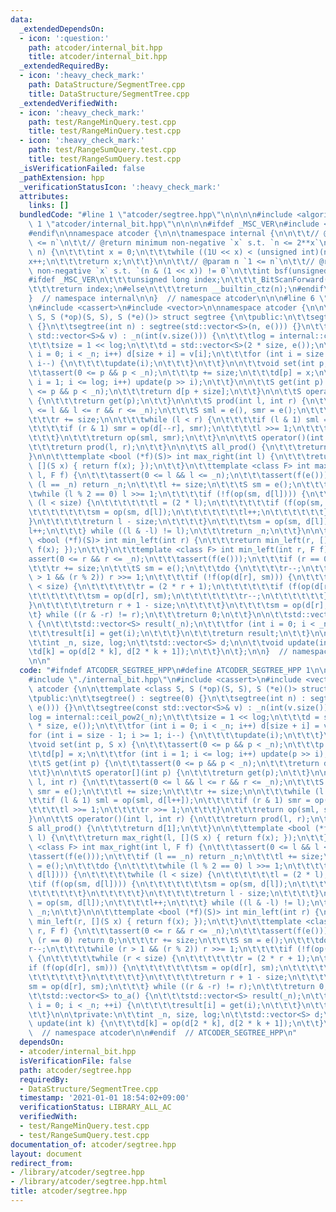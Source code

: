 ```yaml
---
data:
  _extendedDependsOn:
  - icon: ':question:'
    path: atcoder/internal_bit.hpp
    title: atcoder/internal_bit.hpp
  _extendedRequiredBy:
  - icon: ':heavy_check_mark:'
    path: DataStructure/SegmentTree.cpp
    title: DataStructure/SegmentTree.cpp
  _extendedVerifiedWith:
  - icon: ':heavy_check_mark:'
    path: test/RangeMinQuery.test.cpp
    title: test/RangeMinQuery.test.cpp
  - icon: ':heavy_check_mark:'
    path: test/RangeSumQuery.test.cpp
    title: test/RangeSumQuery.test.cpp
  _isVerificationFailed: false
  _pathExtension: hpp
  _verificationStatusIcon: ':heavy_check_mark:'
  attributes:
    links: []
  bundledCode: "#line 1 \"atcoder/segtree.hpp\"\n\n\n\n#include <algorithm>\n#line\
    \ 1 \"atcoder/internal_bit.hpp\"\n\n\n\n#ifdef _MSC_VER\n#include <intrin.h>\n\
    #endif\n\nnamespace atcoder {\n\n\tnamespace internal {\n\n\t\t// @param n `0\
    \ <= n`\n\t\t// @return minimum non-negative `x` s.t. `n <= 2**x`\n\t\tint ceil_pow2(int\
    \ n) {\n\t\t\tint x = 0;\n\t\t\twhile ((1U << x) < (unsigned int)(n))\n\t\t\t\t\
    x++;\n\t\t\treturn x;\n\t\t}\n\n\t\t// @param n `1 <= n`\n\t\t// @return minimum\
    \ non-negative `x` s.t. `(n & (1 << x)) != 0`\n\t\tint bsf(unsigned int n) {\n\
    #ifdef _MSC_VER\n\t\t\tunsigned long index;\n\t\t\t_BitScanForward(&index, n);\n\
    \t\t\treturn index;\n#else\n\t\t\treturn __builtin_ctz(n);\n#endif\n\t\t}\n\n\t\
    }  // namespace internal\n\n}  // namespace atcoder\n\n\n#line 6 \"atcoder/segtree.hpp\"\
    \n#include <cassert>\n#include <vector>\n\nnamespace atcoder {\n\n\ttemplate <class\
    \ S, S (*op)(S, S), S (*e)()> struct segtree {\n\tpublic:\n\t\tsegtree() : segtree(0)\
    \ {}\n\t\tsegtree(int n) : segtree(std::vector<S>(n, e())) {}\n\t\tsegtree(const\
    \ std::vector<S>& v) : _n(int(v.size())) {\n\t\t\tlog = internal::ceil_pow2(_n);\n\
    \t\t\tsize = 1 << log;\n\t\t\td = std::vector<S>(2 * size, e());\n\t\t\tfor (int\
    \ i = 0; i < _n; i++) d[size + i] = v[i];\n\t\t\tfor (int i = size - 1; i >= 1;\
    \ i--) {\n\t\t\t\tupdate(i);\n\t\t\t}\n\t\t}\n\n\t\tvoid set(int p, S x) {\n\t\
    \t\tassert(0 <= p && p < _n);\n\t\t\tp += size;\n\t\t\td[p] = x;\n\t\t\tfor (int\
    \ i = 1; i <= log; i++) update(p >> i);\n\t\t}\n\n\t\tS get(int p) {\n\t\t\tassert(0\
    \ <= p && p < _n);\n\t\t\treturn d[p + size];\n\t\t}\n\n\t\tS operator[](int p)\
    \ {\n\t\t\treturn get(p);\n\t\t}\n\n\t\tS prod(int l, int r) {\n\t\t\tassert(0\
    \ <= l && l <= r && r <= _n);\n\t\t\tS sml = e(), smr = e();\n\t\t\tl += size;\n\
    \t\t\tr += size;\n\n\t\t\twhile (l < r) {\n\t\t\t\tif (l & 1) sml = op(sml, d[l++]);\n\
    \t\t\t\tif (r & 1) smr = op(d[--r], smr);\n\t\t\t\tl >>= 1;\n\t\t\t\tr >>= 1;\n\
    \t\t\t}\n\t\t\treturn op(sml, smr);\n\t\t}\n\n\t\tS operator()(int l, int r) {\n\
    \t\t\treturn prod(l, r);\n\t\t}\n\n\t\tS all_prod() {\n\t\t\treturn d[1];\n\t\t\
    }\n\n\t\ttemplate <bool (*f)(S)> int max_right(int l) {\n\t\t\treturn max_right(l,\
    \ [](S x) { return f(x); });\n\t\t}\n\t\ttemplate <class F> int max_right(int\
    \ l, F f) {\n\t\t\tassert(0 <= l && l <= _n);\n\t\t\tassert(f(e()));\n\t\t\tif\
    \ (l == _n) return _n;\n\t\t\tl += size;\n\t\t\tS sm = e();\n\t\t\tdo {\n\t\t\t\
    \twhile (l % 2 == 0) l >>= 1;\n\t\t\t\tif (!f(op(sm, d[l]))) {\n\t\t\t\t\twhile\
    \ (l < size) {\n\t\t\t\t\t\tl = (2 * l);\n\t\t\t\t\t\tif (f(op(sm, d[l]))) {\n\
    \t\t\t\t\t\t\tsm = op(sm, d[l]);\n\t\t\t\t\t\t\tl++;\n\t\t\t\t\t\t}\n\t\t\t\t\t\
    }\n\t\t\t\t\treturn l - size;\n\t\t\t\t}\n\t\t\t\tsm = op(sm, d[l]);\n\t\t\t\t\
    l++;\n\t\t\t} while ((l & -l) != l);\n\t\t\treturn _n;\n\t\t}\n\n\t\ttemplate\
    \ <bool (*f)(S)> int min_left(int r) {\n\t\t\treturn min_left(r, [](S x) { return\
    \ f(x); });\n\t\t}\n\t\ttemplate <class F> int min_left(int r, F f) {\n\t\t\t\
    assert(0 <= r && r <= _n);\n\t\t\tassert(f(e()));\n\t\t\tif (r == 0) return 0;\n\
    \t\t\tr += size;\n\t\t\tS sm = e();\n\t\t\tdo {\n\t\t\t\tr--;\n\t\t\t\twhile (r\
    \ > 1 && (r % 2)) r >>= 1;\n\t\t\t\tif (!f(op(d[r], sm))) {\n\t\t\t\t\twhile (r\
    \ < size) {\n\t\t\t\t\t\tr = (2 * r + 1);\n\t\t\t\t\t\tif (f(op(d[r], sm))) {\n\
    \t\t\t\t\t\t\tsm = op(d[r], sm);\n\t\t\t\t\t\t\tr--;\n\t\t\t\t\t\t}\n\t\t\t\t\t\
    }\n\t\t\t\t\treturn r + 1 - size;\n\t\t\t\t}\n\t\t\t\tsm = op(d[r], sm);\n\t\t\
    \t} while ((r & -r) != r);\n\t\t\treturn 0;\n\t\t}\n\n\t\tstd::vector<S> to_a()\
    \ {\n\t\t\tstd::vector<S> result(_n);\n\t\t\tfor (int i = 0; i < _n; ++i) {\n\t\
    \t\t\tresult[i] = get(i);\n\t\t\t}\n\t\t\treturn result;\n\t\t}\n\n\tprivate:\n\
    \t\tint _n, size, log;\n\t\tstd::vector<S> d;\n\n\t\tvoid update(int k) {\n\t\t\
    \td[k] = op(d[2 * k], d[2 * k + 1]);\n\t\t}\n\t};\n\n}  // namespace atcoder\n\
    \n\n"
  code: "#ifndef ATCODER_SEGTREE_HPP\n#define ATCODER_SEGTREE_HPP 1\n\n#include <algorithm>\n\
    #include \"./internal_bit.hpp\"\n#include <cassert>\n#include <vector>\n\nnamespace\
    \ atcoder {\n\n\ttemplate <class S, S (*op)(S, S), S (*e)()> struct segtree {\n\
    \tpublic:\n\t\tsegtree() : segtree(0) {}\n\t\tsegtree(int n) : segtree(std::vector<S>(n,\
    \ e())) {}\n\t\tsegtree(const std::vector<S>& v) : _n(int(v.size())) {\n\t\t\t\
    log = internal::ceil_pow2(_n);\n\t\t\tsize = 1 << log;\n\t\t\td = std::vector<S>(2\
    \ * size, e());\n\t\t\tfor (int i = 0; i < _n; i++) d[size + i] = v[i];\n\t\t\t\
    for (int i = size - 1; i >= 1; i--) {\n\t\t\t\tupdate(i);\n\t\t\t}\n\t\t}\n\n\t\
    \tvoid set(int p, S x) {\n\t\t\tassert(0 <= p && p < _n);\n\t\t\tp += size;\n\t\
    \t\td[p] = x;\n\t\t\tfor (int i = 1; i <= log; i++) update(p >> i);\n\t\t}\n\n\
    \t\tS get(int p) {\n\t\t\tassert(0 <= p && p < _n);\n\t\t\treturn d[p + size];\n\
    \t\t}\n\n\t\tS operator[](int p) {\n\t\t\treturn get(p);\n\t\t}\n\n\t\tS prod(int\
    \ l, int r) {\n\t\t\tassert(0 <= l && l <= r && r <= _n);\n\t\t\tS sml = e(),\
    \ smr = e();\n\t\t\tl += size;\n\t\t\tr += size;\n\n\t\t\twhile (l < r) {\n\t\t\
    \t\tif (l & 1) sml = op(sml, d[l++]);\n\t\t\t\tif (r & 1) smr = op(d[--r], smr);\n\
    \t\t\t\tl >>= 1;\n\t\t\t\tr >>= 1;\n\t\t\t}\n\t\t\treturn op(sml, smr);\n\t\t\
    }\n\n\t\tS operator()(int l, int r) {\n\t\t\treturn prod(l, r);\n\t\t}\n\n\t\t\
    S all_prod() {\n\t\t\treturn d[1];\n\t\t}\n\n\t\ttemplate <bool (*f)(S)> int max_right(int\
    \ l) {\n\t\t\treturn max_right(l, [](S x) { return f(x); });\n\t\t}\n\t\ttemplate\
    \ <class F> int max_right(int l, F f) {\n\t\t\tassert(0 <= l && l <= _n);\n\t\t\
    \tassert(f(e()));\n\t\t\tif (l == _n) return _n;\n\t\t\tl += size;\n\t\t\tS sm\
    \ = e();\n\t\t\tdo {\n\t\t\t\twhile (l % 2 == 0) l >>= 1;\n\t\t\t\tif (!f(op(sm,\
    \ d[l]))) {\n\t\t\t\t\twhile (l < size) {\n\t\t\t\t\t\tl = (2 * l);\n\t\t\t\t\t\
    \tif (f(op(sm, d[l]))) {\n\t\t\t\t\t\t\tsm = op(sm, d[l]);\n\t\t\t\t\t\t\tl++;\n\
    \t\t\t\t\t\t}\n\t\t\t\t\t}\n\t\t\t\t\treturn l - size;\n\t\t\t\t}\n\t\t\t\tsm\
    \ = op(sm, d[l]);\n\t\t\t\tl++;\n\t\t\t} while ((l & -l) != l);\n\t\t\treturn\
    \ _n;\n\t\t}\n\n\t\ttemplate <bool (*f)(S)> int min_left(int r) {\n\t\t\treturn\
    \ min_left(r, [](S x) { return f(x); });\n\t\t}\n\t\ttemplate <class F> int min_left(int\
    \ r, F f) {\n\t\t\tassert(0 <= r && r <= _n);\n\t\t\tassert(f(e()));\n\t\t\tif\
    \ (r == 0) return 0;\n\t\t\tr += size;\n\t\t\tS sm = e();\n\t\t\tdo {\n\t\t\t\t\
    r--;\n\t\t\t\twhile (r > 1 && (r % 2)) r >>= 1;\n\t\t\t\tif (!f(op(d[r], sm)))\
    \ {\n\t\t\t\t\twhile (r < size) {\n\t\t\t\t\t\tr = (2 * r + 1);\n\t\t\t\t\t\t\
    if (f(op(d[r], sm))) {\n\t\t\t\t\t\t\tsm = op(d[r], sm);\n\t\t\t\t\t\t\tr--;\n\
    \t\t\t\t\t\t}\n\t\t\t\t\t}\n\t\t\t\t\treturn r + 1 - size;\n\t\t\t\t}\n\t\t\t\t\
    sm = op(d[r], sm);\n\t\t\t} while ((r & -r) != r);\n\t\t\treturn 0;\n\t\t}\n\n\
    \t\tstd::vector<S> to_a() {\n\t\t\tstd::vector<S> result(_n);\n\t\t\tfor (int\
    \ i = 0; i < _n; ++i) {\n\t\t\t\tresult[i] = get(i);\n\t\t\t}\n\t\t\treturn result;\n\
    \t\t}\n\n\tprivate:\n\t\tint _n, size, log;\n\t\tstd::vector<S> d;\n\n\t\tvoid\
    \ update(int k) {\n\t\t\td[k] = op(d[2 * k], d[2 * k + 1]);\n\t\t}\n\t};\n\n}\
    \  // namespace atcoder\n\n#endif  // ATCODER_SEGTREE_HPP\n"
  dependsOn:
  - atcoder/internal_bit.hpp
  isVerificationFile: false
  path: atcoder/segtree.hpp
  requiredBy:
  - DataStructure/SegmentTree.cpp
  timestamp: '2021-01-01 18:54:02+09:00'
  verificationStatus: LIBRARY_ALL_AC
  verifiedWith:
  - test/RangeMinQuery.test.cpp
  - test/RangeSumQuery.test.cpp
documentation_of: atcoder/segtree.hpp
layout: document
redirect_from:
- /library/atcoder/segtree.hpp
- /library/atcoder/segtree.hpp.html
title: atcoder/segtree.hpp
---
```

